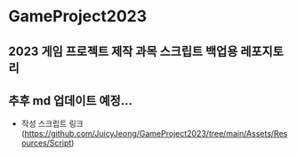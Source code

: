 # GameProject2023

## 2023 게임 프로젝트 제작 과목 스크립트 백업용 레포지토리
## 추후 md 업데이트 예정...
* 작성 스크립트 링크 (https://github.com/JuicyJeong/GameProject2023/tree/main/Assets/Resources/Script)
